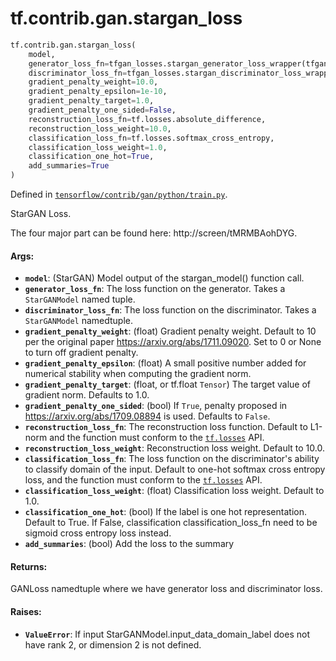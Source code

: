 <div itemscope itemtype="http://developers.google.com/ReferenceObject">
<meta itemprop="name" content="tf.contrib.gan.stargan_loss" />
<meta itemprop="path" content="Stable" />
</div>

# tf.contrib.gan.stargan_loss

``` python
tf.contrib.gan.stargan_loss(
    model,
    generator_loss_fn=tfgan_losses.stargan_generator_loss_wrapper(tfgan_losses_impl.\n    wasserstein_generator_loss),
    discriminator_loss_fn=tfgan_losses.stargan_discriminator_loss_wrapper(tfgan_losses_impl.\n    wasserstein_discriminator_loss),
    gradient_penalty_weight=10.0,
    gradient_penalty_epsilon=1e-10,
    gradient_penalty_target=1.0,
    gradient_penalty_one_sided=False,
    reconstruction_loss_fn=tf.losses.absolute_difference,
    reconstruction_loss_weight=10.0,
    classification_loss_fn=tf.losses.softmax_cross_entropy,
    classification_loss_weight=1.0,
    classification_one_hot=True,
    add_summaries=True
)
```



Defined in [`tensorflow/contrib/gan/python/train.py`](https://www.tensorflow.org/code/tensorflow/contrib/gan/python/train.py).

StarGAN Loss.

The four major part can be found here: http://screen/tMRMBAohDYG.

#### Args:

* <b>`model`</b>: (StarGAN) Model output of the stargan_model() function call.
* <b>`generator_loss_fn`</b>: The loss function on the generator. Takes a
    `StarGANModel` named tuple.
* <b>`discriminator_loss_fn`</b>: The loss function on the discriminator. Takes a
    `StarGANModel` namedtuple.
* <b>`gradient_penalty_weight`</b>: (float) Gradient penalty weight. Default to 10 per
    the original paper https://arxiv.org/abs/1711.09020. Set to 0 or None to
    turn off gradient penalty.
* <b>`gradient_penalty_epsilon`</b>: (float) A small positive number added for
    numerical stability when computing the gradient norm.
* <b>`gradient_penalty_target`</b>: (float, or tf.float `Tensor`) The target value of
    gradient norm. Defaults to 1.0.
* <b>`gradient_penalty_one_sided`</b>: (bool) If `True`, penalty proposed in
    https://arxiv.org/abs/1709.08894 is used. Defaults to `False`.
* <b>`reconstruction_loss_fn`</b>: The reconstruction loss function. Default to L1-norm
    and the function must conform to the <a href="../../../tf/losses.md"><code>tf.losses</code></a> API.
* <b>`reconstruction_loss_weight`</b>: Reconstruction loss weight. Default to 10.0.
* <b>`classification_loss_fn`</b>: The loss function on the discriminator's ability to
    classify domain of the input. Default to one-hot softmax cross entropy
    loss, and the function must conform to the <a href="../../../tf/losses.md"><code>tf.losses</code></a> API.
* <b>`classification_loss_weight`</b>: (float) Classification loss weight. Default to
    1.0.
* <b>`classification_one_hot`</b>: (bool) If the label is one hot representation.
    Default to True. If False, classification classification_loss_fn need to
    be sigmoid cross entropy loss instead.
* <b>`add_summaries`</b>: (bool) Add the loss to the summary


#### Returns:

GANLoss namedtuple where we have generator loss and discriminator loss.


#### Raises:

* <b>`ValueError`</b>: If input StarGANModel.input_data_domain_label does not have rank
  2, or dimension 2 is not defined.